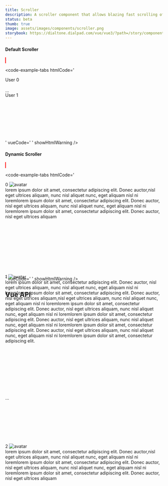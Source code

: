 ```yaml
---
title: Scroller
description: A scroller component that allows blazing fast scrolling of any amount of data.
status: beta
thumb: true
image: assets/images/components/scroller.png
storybook: https://dialtone.dialpad.com/vue/vue3/?path=/story/components-scroller--default
---
```


#### Default Scroller

<code-well-header>
 <dt-scroller
      style="
      margin: 20px 0;
      border: 1px solid red;"
      :items="[
              {
                id: 1,
                name: `User 1`,
              },
              {
                id: 2,
                name: `User 2`,
              },
              {
                id: 3,
                name: `User 3`,
              },
              {
                id: 4,
                name: `User 4`,
              },
              {
                id: 5,
                name: `User 5`,
              },
              {
                id: 6,
                name: `User 6`,
              },
              {
                id: 7,
                name: `User 7`,
              },
              {
                id: 8,
                name: `User 8`,
              },
              {
                id: 9,
                name: `User 9`,
              },
              {
                id: 10,
                name: `User 10`,
              },
              {
                id: 11,
                name: `User 11`,
              },
              {
                id: 12,
                name: `User 12`,
              },
              {
                id: 13,
                name: `User 13`,
              },
              {
                id: 14,
                name: `User 14`,
              },
              {
                id: 15,
                name: `User 15`,
              }
          ]"
      :item-size="32"
      :scroller-height="200"
      :scroller-width="200"
      list-tag="div"
      item-tag="div"
      direction="vertical"
      >
      <template #default="{ item }">
              <div style="
                height: 25px;
                padding: 0 12px;
                display: flex;
                align-items: center;
                border-bottom: 1px solid #eee;
              ">
                {{ item.name }}
              </div>
      </template>
</dt-scroller>
</code-well-header>

<code-example-tabs
htmlCode='
<div data-v-f28a4c1a="" class="vue-recycle-scroller ready direction-vertical scroller" tabindex="0" style="width: 300px; height: 200px;">
  <div class="vue-recycle-scroller__item-wrapper" style="min-height: 1600px;">
    <div class="vue-recycle-scroller__item-view" style="transform: translateY(0px) translateX(0px);"><div data-v-f28a4c1a="" class="user">User 0</div></div>
    <div class="vue-recycle-scroller__item-view" style="transform: translateY(32px) translateX(0px);"><div data-v-f28a4c1a="" class="user">User 1</div></div>
   ...
  </div>
</div>
'
vueCode='
<dt-scroller
 :items="items"
 :item-size="32"
 :scroller-height="200"
 :scroller-width="300"
 >
 <template #default="{ item }">
   <div class="user">
     {{ item.name }}
   </div>
 </template>
</dt-scroller>
'
showHtmlWarning />

#### Dynamic Scroller

<code-well-header>
 <dt-scroller
      :items="[
              {
                id: 1,
                message: 'lorem ipsum dolor sit amet',
              },
              {
                id: 2,
                message: 'lorem ipsum dolor sit amet, consectetur adipiscing elit. Donec auctor, nisl eget ultrices aliquam',
              },
              {
                id: 3,
                message: 'lorem ipsum dolor sit amet, consectetur adipiscing elit. Donec auctor, nisl eget ultrices aliquam, nunc nisl aliquet nunc, eget aliquam nisl',
              },
              {
                id: 4,
                message: 'lorem ipsum dolor sit amet, consectetur adipiscing elit. Donec auctor,nisl eget ultrices aliquam, nunc nisl aliquet nunc, eget aliquam nisl ni loremlorem ipsum dolor sit amet, consectetur adipiscing elit. Donec auctor, nisl eget ultrices aliquam, nunc nisl aliquet nunc, eget aliquam nisl ni loremlorem ipsum dolor sit amet, consectetur adipiscing elit. Donec auctor, nisl eget ultrices aliquam',
              },
              {
                id: 5,
                message: 'lorem ipsum dolor sit amet',
              },
              {
                id: 6,
                message: 'lorem ipsum dolor sit amet, consectetur adipiscing elit. Donec auctor, nisl eget ultrices aliquam, nunc nisl aliquet nunc, eget aliquam nisl',
              },
              {
                id: 7,
                message: 'lorem ipsum dolor sit amet, consectetur adipiscing elit. Donec auctor,nisl eget ultrices aliquam, nunc nisl aliquet nunc, eget aliquam nisl ni loremlorem ipsum dolor sit amet, consectetur adipiscing elit. Donec auctor, nisl eget ultrices aliquam, nunc nisl aliquet nunc, eget aliquam nisl ni loremlorem ipsum dolor sit amet, consectetur adipiscing elit. Donec auctor, nisl eget ultrices aliquam',
              },
          ]"
      :min-item-size="54"
      :scroller-height="300"
      :scroller-width="500"
      :dynamic="true"
      style="
        margin: 20px 0;
        border: 1px solid red;"
    >
      <template #default="{ item }">
        <div style="
            padding: 0 12px;
            display: flex;
            align-items: center;
            border-bottom: 1px solid #eee;"
        >
          User {{ item.id}} <br />
          {{ item.message }}
        </div>
      </template>
    </dt-scroller>
</code-well-header>

<code-example-tabs
htmlCode='
<div data-v-01cb3cee="" class="vue-recycle-scroller ready direction-vertical scroller" tabindex="0" style="width: 500px; height: 300px;">
  <div class="vue-recycle-scroller__item-wrapper" style="min-height: 3263px;">
    <div class="vue-recycle-scroller__item-view" style="transform: translateY(0px) translateX(0px);">
      <div data-index="0">
        <div data-v-01cb3cee="" class="avatar">0 <img data-v-01cb3cee="" src="https://dialtone.dialpad.com/vue3/assets/person-7Odn8LOm.png" alt="avatar" class="image" /></div>
        <div data-v-01cb3cee="" class="text">
          lorem ipsum dolor sit amet, consectetur adipiscing elit. Donec auctor,nisl eget ultrices aliquam, nunc nisl aliquet nunc, eget aliquam nisl ni loremlorem ipsum dolor sit amet, consectetur adipiscing elit. Donec auctor, nisl eget
          ultrices aliquam, nunc nisl aliquet nunc, eget aliquam nisl ni loremlorem ipsum dolor sit amet, consectetur adipiscing elit. Donec auctor, nisl eget ultrices aliquam
        </div>
      </div>
    </div>
    <div class="vue-recycle-scroller__item-view" style="transform: translateY(175px) translateX(0px);">
      <div data-index="1">
        <div data-v-01cb3cee="" class="avatar">1 <img data-v-01cb3cee="" src="https://dialtone.dialpad.com/vue3/assets/person-7Odn8LOm.png" alt="avatar" class="image" /></div>
        <div data-v-01cb3cee="" class="text">
          lorem ipsum dolor sit amet, consectetur adipiscing elit. Donec auctor, nisl eget ultrices aliquam, nunc nisl aliquet nunc, eget aliquam nisl ni loremlorem ipsum dolor sit amet, consectetur adipiscing elit. Donec auctor, nisl eget
          ultrices aliquam,nisl eget ultrices aliquam, nunc nisl aliquet nunc, eget aliquam nisl ni loremlorem ipsum dolor sit amet, consectetur adipiscing elit. Donec auctor, nisl eget ultrices aliquam, nunc nisl aliquet nunc, eget aliquam
          nisl ni loremlorem ipsum dolor sit amet, consectetur adipiscing elit. Donec auctor, nisl eget ultrices aliquam, nunc nisl aliquet nunc, eget aliquam nisl ni loremlorem ipsum dolor sit amet, consectetur adipiscing elit. Donec
          auctor, nisl eget ultrices aliquam, nunc nisl aliquet nunc, eget aliquam nisl ni loremlorem ipsum dolor sit amet, consectetur adipiscing elit.
        </div>
      </div>
    </div>
    <div class="vue-recycle-scroller__item-view" style="transform: translateY(494px) translateX(0px);">
      <div data-index="2">
        <div data-v-01cb3cee="" class="avatar">2 <img data-v-01cb3cee="" src="https://dialtone.dialpad.com/vue3/assets/person-7Odn8LOm.png" alt="avatar" class="image" /></div>
        <div data-v-01cb3cee="" class="text">
          lorem ipsum dolor sit amet, consectetur adipiscing elit. Donec auctor,nisl eget ultrices aliquam, nunc nisl aliquet nunc, eget aliquam nisl ni loremlorem ipsum dolor sit amet, consectetur adipiscing elit. Donec auctor, nisl eget
          ultrices aliquam, nunc nisl aliquet nunc, eget aliquam nisl ni loremlorem ipsum dolor sit amet, consectetur adipiscing elit. Donec auctor, nisl eget ultrices aliquam
        </div>
      </div>
    </div>
    <div class="vue-recycle-scroller__item-view" style="transform: translateY(-9999px) translateX(0px);">
      <div data-index="3">
        <div data-v-01cb3cee="" class="avatar">3 <img data-v-01cb3cee="" src="https://dialtone.dialpad.com/vue3/assets/person-7Odn8LOm.png" alt="avatar" class="image" /></div>
        <div data-v-01cb3cee="" class="text">
          lorem ipsum dolor sit amet, consectetur adipiscing elit. Donec auctor, nisl eget ultrices aliquam, nunc nisl aliquet nunc, eget aliquam nisl ni loremlorem ipsum dolor sit amet, consectetur adipiscing elit. Donec auctor, nisl eget
          ultrices aliquam,nisl eget ultrices aliquam, nunc nisl aliquet nunc, eget aliquam nisl ni loremlorem ipsum dolor sit amet, consectetur adipiscing elit. Donec auctor, nisl eget ultrices aliquam, nunc nisl aliquet nunc, eget aliquam
          nisl ni loremlorem ipsum dolor sit amet, consectetur adipiscing elit. Donec auctor, nisl eget ultrices aliquam, nunc nisl aliquet nunc, eget aliquam nisl ni loremlorem ipsum dolor sit amet, consectetur adipiscing elit. Donec
          auctor, nisl eget ultrices aliquam, nunc nisl aliquet nunc, eget aliquam nisl ni loremlorem ipsum dolor sit amet, consectetur adipiscing elit.
        </div>
      </div>
    </div>
    ...
  </div>
</div>
'
vueCode='
<dt-scroller
 :items="dynamicItems"
 :min-item-size="54"
 :scroller-height="300"
 :scroller-width="500"
 :dynamic="true"
 >
 <template #default="{ item }">
   <div class="avatar">
     {{ item.id }}
     <img
      :key="item.avatar"
      :src="item.avatar"
      alt="avatar"
      class="image"
     >
  </div>
  <div class="text">
     {{ item.message }}
  </div>
 </template>
</dt-scroller>
'
showHtmlWarning />

## Vue API

<component-vue-api component-name="scroller" />
